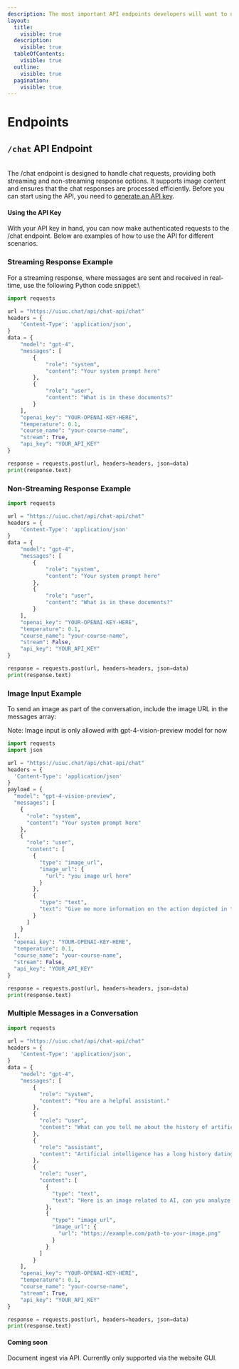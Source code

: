 ```yaml
---
description: The most important API endpoints developers will want to use.
layout:
  title:
    visible: true
  description:
    visible: true
  tableOfContents:
    visible: true
  outline:
    visible: true
  pagination:
    visible: true
---
```


# Endpoints

## **`/chat` API Endpoint**

\
The /chat endpoint is designed to handle chat requests, providing both streaming and non-streaming response options. It supports image content and ensures that the chat responses are processed efficiently. Before you can start using the API, you need to [generate an API key](api-keys.md).

#### **Using the API Key**

With your API key in hand, you can now make authenticated requests to the /chat endpoint. Below are examples of how to use the API for different scenarios.

### Streaming Response Example

For a streaming response, where messages are sent and received in real-time, use the following Python code snippet:\


```python
import requests

url = "https://uiuc.chat/api/chat-api/chat"
headers = {
    'Content-Type': 'application/json',
}
data = {
    "model": "gpt-4",
    "messages": [
        {
            "role": "system",
            "content": "Your system prompt here"
        },
        {
            "role": "user",
            "content": "What is in these documents?"
        }
    ],
    "openai_key": "YOUR-OPENAI-KEY-HERE",
    "temperature": 0.1,
    "course_name": "your-course-name",
    "stream": True,
    "api_key": "YOUR_API_KEY"
}

response = requests.post(url, headers=headers, json=data)
print(response.text)
```

### Non-Streaming Response Example

```python
import requests

url = "https://uiuc.chat/api/chat-api/chat"
headers = {
    'Content-Type': 'application/json'
}
data = {
    "model": "gpt-4",
    "messages": [
        {
            "role": "system",
            "content": "Your system prompt here"
        },
        {
            "role": "user",
            "content": "What is in these documents?"
        }
    ],
    "openai_key": "YOUR-OPENAI-KEY-HERE",
    "temperature": 0.1,
    "course_name": "your-course-name",
    "stream": False,
    "api_key": "YOUR_API_KEY"
}

response = requests.post(url, headers=headers, json=data)
print(response.text)
```

### Image Input Example

To send an image as part of the conversation, include the image URL in the messages array:

Note: Image input is only allowed with gpt-4-vision-preview model for now

```python
import requests
import json

url = "https://uiuc.chat/api/chat-api/chat"
headers = {
  'Content-Type': 'application/json'
}
payload = {
  "model": "gpt-4-vision-preview",
  "messages": [
    {
      "role": "system",
      "content": "Your system prompt here"
    },
    {
      "role": "user",
      "content": [
        {
          "type": "image_url",
          "image_url": {
            "url": "you image url here"
          }
        },
        {
          "type": "text",
          "text": "Give me more information on the action depicted in this image."
        }
      ]
    }
  ],
  "openai_key": "YOUR-OPENAI-KEY-HERE",
  "temperature": 0.1,
  "course_name": "your-course-name",
  "stream": False,
  "api_key": "YOUR_API_KEY"
}

response = requests.post(url, headers=headers, json=data)
print(response.text)
```

### Multiple Messages in a Conversation

```python
import requests

url = "https://uiuc.chat/api/chat-api/chat"
headers = {
    'Content-Type': 'application/json',
}
data = {
    "model": "gpt-4",
    "messages": [
        {
          "role": "system",
          "content": "You are a helpful assistant."
        },
        {
          "role": "user",
          "content": "What can you tell me about the history of artificial intelligence?"
        },
        {
          "role": "assistant",
          "content": "Artificial intelligence has a long history dating back to the mid-20th century, with key milestones such as the development of the Turing Test and the creation of early neural networks."
        },
        {
          "role": "user",
          "content": [
            {
              "type": "text",
              "text": "Here is an image related to AI, can you analyze it?"
            },
            {
              "type": "image_url",
              "image_url": {
                "url": "https://example.com/path-to-your-image.png"
              }
            }
          ]
        }
    ],
    "openai_key": "YOUR-OPENAI-KEY-HERE",
    "temperature": 0.1,
    "course_name": "your-course-name",
    "stream": True,
    "api_key": "YOUR_API_KEY"
}

response = requests.post(url, headers=headers, json=data)
print(response.text)
```

#### Coming soon

Document ingest via API. Currently only supported via the website GUI.
